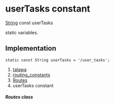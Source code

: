 
<div>

# userTasks constant

</div>


[String](https://api.flutter.dev/flutter/dart-core/String-class.html)
const userTasks



static variables.



## Implementation

``` language-dart
static const String userTasks = '/user_tasks';
```







1.  [talawa](../../index.html)
2.  [routing_constants](../../constants_routing_constants/)
3.  [Routes](../../constants_routing_constants/Routes-class.html)
4.  userTasks constant

##### Routes class







